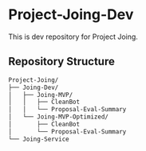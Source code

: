 # Project-Joing-Dev

This is dev repository for Project Joing.

## Repository Structure

```bash
Project-Joing/
├── Joing-Dev/
│   ├── Joing-MVP/
│   │   ├── CleanBot
│   │   └── Proposal-Eval-Summary
│   └── Joing-MVP-Optimized/
│       ├── CleanBot
│       └── Proposal-Eval-Summary
└── Joing-Service
```
